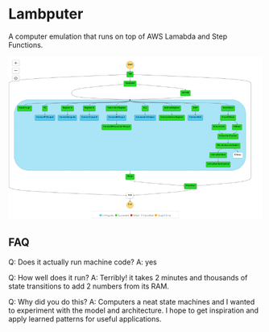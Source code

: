 # Lambputer

A computer emulation that runs on top of AWS Lamabda and Step Functions.

![step function](./assets/stepfunction.png)

## FAQ

Q: Does it actually run machine code?
A: yes

Q: How well does it run?
A: Terribly! it takes 2 minutes and thousands of state transitions to add 2 numbers from its RAM.

Q: Why did you do this?
A: Computers a neat state machines and I wanted to experiment with the model and architecture. I hope to get inspiration and apply learned patterns for useful applications.
